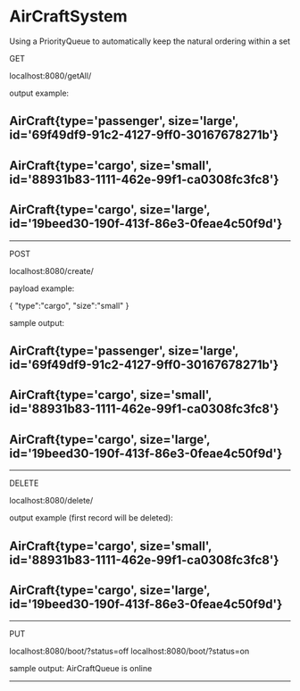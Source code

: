 # AirCraftSystem
Using a PriorityQueue to automatically keep the natural ordering within a set


GET

localhost:8080/getAll/

output example:

AirCraft{type='passenger', size='large', id='69f49df9-91c2-4127-9ff0-30167678271b'}
----------------
AirCraft{type='cargo', size='small', id='88931b83-1111-462e-99f1-ca0308fc3fc8'}
----------------
AirCraft{type='cargo', size='large', id='19beed30-190f-413f-86e3-0feae4c50f9d'}
----------------


----------------------------------------




POST

localhost:8080/create/

payload example:

{
	"type":"cargo",
	"size":"small"
}



sample output:


AirCraft{type='passenger', size='large', id='69f49df9-91c2-4127-9ff0-30167678271b'}
----------------
AirCraft{type='cargo', size='small', id='88931b83-1111-462e-99f1-ca0308fc3fc8'}
----------------
AirCraft{type='cargo', size='large', id='19beed30-190f-413f-86e3-0feae4c50f9d'}
----------------

----------------------------------------





DELETE

localhost:8080/delete/

output example (first record will be deleted):

AirCraft{type='cargo', size='small', id='88931b83-1111-462e-99f1-ca0308fc3fc8'}
----------------
AirCraft{type='cargo', size='large', id='19beed30-190f-413f-86e3-0feae4c50f9d'}
----------------


----------------------------------------





PUT

localhost:8080/boot/?status=off
localhost:8080/boot/?status=on

sample output:
AirCraftQueue is online

----------------------------------------
